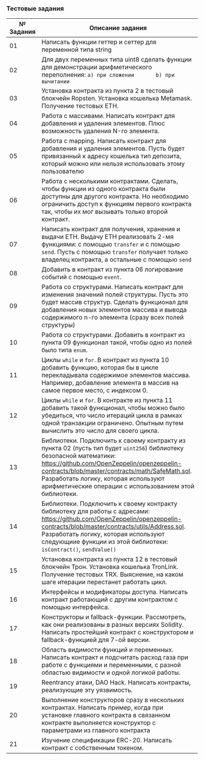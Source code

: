 ### Тестовые задания

№ Задания | Описание задания
--- | ---
01 | Написать функции геттер и сеттер для переменной типа string
02 | Для двух переменных типа uint8 сделать функции для демонстрации арифметического переполнения:      `a) при сложении       b) при вычитании`
03 | Установка контракта из пункта 2 в тестовый блокчейн Ropsten. Установка кошелька Metamask. Получение тестовых ETH.
04 | Работа с массивами. Написать контракт для добавления и удаления элементов. Плюс возможность удаления N-го элемента.
05 | Работа с mapping. Написать контракт для добавления и удаления элементов. Пусть будет привязанный к адресу кошелька тип депозита, который можно или нельзя использовать этому пользователю
06 | Работа с несколькими контрактами. Сделать, чтобы функции из одного контракта были доступны для другого контракта. Но необходимо ограничить доступ к функциям первого контракта так, чтобы их мог вызывать только второй контракт.
07 | Написать контракт для получения, хранения и выдачи ETH. Выдачу ETH реализовать 2-мя функциями: с помощью `transfer` и с помощью  `send`. Пусть с помощью `transfer` получает только владелец контракта, а остальные с помощью `send`
08 | Добавить в контракт из пункта 06 логирование событий с помощью `event`.
09 | Работа со структурами. Написать контракт для изменения значений полей структуры. Пусть это будет массив структур. Сделать функционал для добавления новых элементов массива и вывода содержимого n-го элемента (сразу всех полей структуры) 
10 | Работа со структурами. Добавить в контракт из пункта 09 функционал такой, чтобы одно из полей было типа `enum`.
11 | Циклы `while` и `for`. В контракт из пункта 10 добавить функцию, которая бы в цикле перекладывала содержимое элементов массива. Например, добавление элемента в массив на самое первое место, с индексом 0.
12 | Циклы `while` и `for`. В контракте из пункта 11 добавить такой функционал, чтобы можно было убедиться, что число итераций цикла в рамках одной транзакции ограничено. Опытным путем вычислить это число для своего цикла.
13 | Библиотеки. Подключить к своему контракту из пункта 02 (пусть тип будет `uint256`) библиотеку безопасной математики: https://github.com/OpenZeppelin/openzeppelin-contracts/blob/master/contracts/math/SafeMath.sol. Разработать логику, которая используют арифметические операции с использованием этой библиотеки.  
14 | Библиотеки. Подключить к своему контракту библиотеку для работы с адресами: https://github.com/OpenZeppelin/openzeppelin-contracts/blob/master/contracts/utils/Address.sol. Разработать логику, которая используют следующиие функции из этой библиотеки:  `isContract()`, `sendValue()` 
15 | Установка контракта из пункта 12 в тестовый блокчейн Трон. Установка кошелька TronLink. Получение тестовых TRX. Выяснение, на каком шаге итерации перестанет работать цикл.
16 | Интерфейсы и модификаторы доступа. Написать контракт работающий с другим контрактом с помощью интерфейса.
17 | Конструкторы и fallback-функции. Рассмотреть, как они реализованы в разных версиях Solidity. Написать простейший контракт с конструктором и fallback-функцией для 7-ой версии.  
18 | Область видимости функций и переменных. Написать контракт и подсчитать расход газа при работе с функциями и переменными, с разной областью видимости и одной логикой работы.
19 | Reentrancy атаки, DAO Hack. Написать контракты, реализующие эту уязвимость.
20 | Выполнение конструкторов сразу в нескольких контрактах. Написать пример, когда при установке главного контракта в связанном контракте выполняется конструктор с параметрами из главного контракта
21 | Изучение спецификации ERC-20. Написать контракт с собственным токеном. 